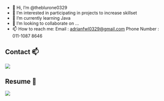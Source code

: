 - 👋 Hi, I’m @theblurone0329
- 👀 I’m interested in participating in projects to increase skillset
- 🌱 I’m currently learning Java
- 💞️ I’m looking to collaborate on ...
- 📫 How to reach me: 
     Email : adrianfwl0329@gmail.com
     Phone Number : 011-1087 8646

## Contact 📫
<p>
    <a href="https://www.linkedin.com/in/adrian-fu-425725a0/">
        <img src="https://img.shields.io/badge/LinkedIn-%230077B5.svg?&style=plastic&logo=linkedin&logoColor=white">
    </a>   
</p>

 


## Resume 📄
<p>
    <a href="bla">
        <img src="https://img.shields.io/badge/Google%20Drive-4285F4?style=plastic&logo=googledrive&logoColor=white">
    </a>
</p>

<!---
theblurone0329/theblurone0329 is a ✨ special ✨ repository because its `README.md` (this file) appears on your GitHub profile.
You can click the Preview link to take a look at your changes.
--->
